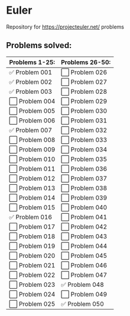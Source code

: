 # Euler
Repository for https://projecteuler.net/ problems


## Problems solved:

| Problems 1-25: | Problems 26-50: |
| --- | --- |
| :white_check_mark: Problem 001 | :white_large_square: Problem 026 |
| :white_check_mark: Problem 002 | :white_large_square: Problem 027 |
| :white_check_mark: Problem 003 | :white_large_square: Problem 028 |
| :white_large_square: Problem 004 | :white_large_square: Problem 029 |
| :white_large_square: Problem 005 | :white_large_square: Problem 030 |
| :white_large_square: Problem 006 | :white_large_square: Problem 031 |
| :white_check_mark: Problem 007 | :white_large_square: Problem 032 |
| :white_large_square: Problem 008 | :white_large_square: Problem 033 |
| :white_large_square: Problem 009 | :white_large_square: Problem 034 |
| :white_large_square: Problem 010 | :white_large_square: Problem 035 |
| :white_large_square: Problem 011 | :white_large_square: Problem 036 |
| :white_large_square: Problem 012 | :white_large_square: Problem 037 |
| :white_large_square: Problem 013 | :white_large_square: Problem 038 |
| :white_large_square: Problem 014 | :white_large_square: Problem 039 |
| :white_large_square: Problem 015 | :white_large_square: Problem 040 |
| :white_check_mark: Problem 016 | :white_large_square: Problem 041 |
| :white_large_square: Problem 017 | :white_large_square: Problem 042 |
| :white_large_square: Problem 018 | :white_large_square: Problem 043 |
| :white_large_square: Problem 019 | :white_large_square: Problem 044 |
| :white_large_square: Problem 020 | :white_large_square: Problem 045 |
| :white_large_square: Problem 021 | :white_large_square: Problem 046 |
| :white_large_square: Problem 022 | :white_large_square: Problem 047 |
| :white_large_square: Problem 023 | :white_check_mark: Problem 048 |
| :white_large_square: Problem 024 | :white_large_square: Problem 049 |
| :white_large_square: Problem 025 | :white_check_mark: Problem 050 |
